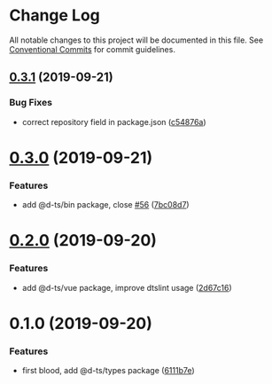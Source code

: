 # Change Log

All notable changes to this project will be documented in this file.
See [Conventional Commits](https://conventionalcommits.org) for commit guidelines.

## [0.3.1](https://github.com/rx-ts/types/compare/@d-ts/core@0.3.0...@d-ts/core@0.3.1) (2019-09-21)


### Bug Fixes

* correct repository field in package.json ([c54876a](https://github.com/rx-ts/types/commit/c54876a))





# [0.3.0](https://github.com/rx-ts/types/compare/@d-ts/core@0.2.0...@d-ts/core@0.3.0) (2019-09-21)


### Features

* add @d-ts/bin package, close [#56](https://github.com/rx-ts/types/issues/56) ([7bc08d7](https://github.com/rx-ts/types/commit/7bc08d7))





# [0.2.0](https://github.com/rx-ts/types/compare/@d-ts/core@0.1.0...@d-ts/core@0.2.0) (2019-09-20)


### Features

* add @d-ts/vue package, improve dtslint usage ([2d67c16](https://github.com/rx-ts/types/commit/2d67c16))





# 0.1.0 (2019-09-20)


### Features

* first blood, add @d-ts/types package ([6111b7e](https://github.com/rx-ts/types/commit/6111b7e))
